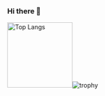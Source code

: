 ### Hi there 👋

<!--
**taka1109y/taka1109y** is a ✨ _special_ ✨ repository because its `README.md` (this file) appears on your GitHub profile.

Here are some ideas to get you started:

- 🔭 I’m currently working on ...
- 🌱 I’m currently learning ...
- 👯 I’m looking to collaborate on ...
- 🤔 I’m looking for help with ...
- 💬 Ask me about ...
- 📫 How to reach me: ...
- 😄 Pronouns: ...
- ⚡ Fun fact: ...
-->


<p align="left"> 
  <img alt="Top Langs" height="150px" src="https://github-readme-stats.vercel.app/api/top-langs/?username=taka1109y&layout=compact&count_private=true&show_icons=true />
  <img alt="github stats" height="150px" src="https://github-readme-stats.vercel.app/api?username=taka1109y&count_private=true&show_icons=true&show_icons=true />
</p>

[![trophy](https://github-profile-trophy.vercel.app/?username=taka1109y&theme=onedark&column=7
)](https://github.com/ryo-ma/github-profile-trophy)
